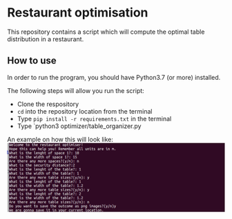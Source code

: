 # Restaurant optimisation

This repository contains a script which will compute the optimal table distribution in a restaurant.

## How to use

In order to run the program, you should have Python3.7 (or more) installed. 

The following steps will allow you run the script:

* Clone the respository
* `cd` into the repository location from the terminal
* Type `pip install -r requirements.txt` in the terminal
* Type `python3 optimizer/table_organizer.py

An example on how this will look like:
<img src="terminal.png" align="left" />
